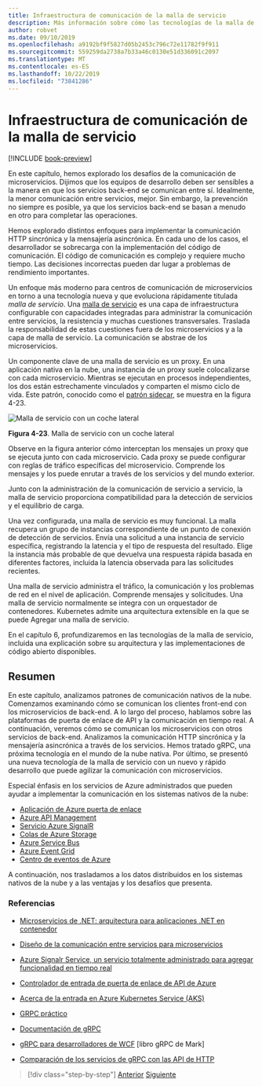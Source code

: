 ```yaml
---
title: Infraestructura de comunicación de la malla de servicio
description: Más información sobre cómo las tecnologías de la malla de servicio simplifican la comunicación de microservicios nativa en la nube
author: robvet
ms.date: 09/10/2019
ms.openlocfilehash: a9192bf9f5827d05b2453c796c72e11782f9f911
ms.sourcegitcommit: 559259da2738a7b33a46c0130e51d336091c2097
ms.translationtype: MT
ms.contentlocale: es-ES
ms.lasthandoff: 10/22/2019
ms.locfileid: "73841286"
---
```

# <a name="service-mesh-communication-infrastructure"></a>Infraestructura de comunicación de la malla de servicio

[!INCLUDE [book-preview](../../../includes/book-preview.md)]

En este capítulo, hemos explorado los desafíos de la comunicación de microservicios. Dijimos que los equipos de desarrollo deben ser sensibles a la manera en que los servicios back-end se comunican entre sí. Idealmente, la menor comunicación entre servicios, mejor. Sin embargo, la prevención no siempre es posible, ya que los servicios back-end se basan a menudo en otro para completar las operaciones.

Hemos explorado distintos enfoques para implementar la comunicación HTTP sincrónica y la mensajería asincrónica. En cada uno de los casos, el desarrollador se sobrecarga con la implementación del código de comunicación. El código de comunicación es complejo y requiere mucho tiempo. Las decisiones incorrectas pueden dar lugar a problemas de rendimiento importantes.

Un enfoque más moderno para centros de comunicación de microservicios en torno a una tecnología nueva y que evoluciona rápidamente titulada *malla de servicio*. Una [malla de servicio](https://www.nginx.com/blog/what-is-a-service-mesh/) es una capa de infraestructura configurable con capacidades integradas para administrar la comunicación entre servicios, la resistencia y muchas cuestiones transversales. Traslada la responsabilidad de estas cuestiones fuera de los microservicios y a la capa de malla de servicio. La comunicación se abstrae de los microservicios.

Un componente clave de una malla de servicio es un proxy. En una aplicación nativa en la nube, una instancia de un proxy suele colocalizarse con cada microservicio. Mientras se ejecutan en procesos independientes, los dos están estrechamente vinculados y comparten el mismo ciclo de vida. Este patrón, conocido como el [patrón sidecar](https://docs.microsoft.com/azure/architecture/patterns/sidecar), se muestra en la figura 4-23.

![Malla de servicio con un coche lateral](./media/service-mesh-with-side-car.png)

**Figura 4-23**. Malla de servicio con un coche lateral

Observe en la figura anterior cómo interceptan los mensajes un proxy que se ejecuta junto con cada microservicio. Cada proxy se puede configurar con reglas de tráfico específicas del microservicio. Comprende los mensajes y los puede enrutar a través de los servicios y del mundo exterior.

Junto con la administración de la comunicación de servicio a servicio, la malla de servicio proporciona compatibilidad para la detección de servicios y el equilibrio de carga.

Una vez configurada, una malla de servicio es muy funcional. La malla recupera un grupo de instancias correspondiente de un punto de conexión de detección de servicios. Envía una solicitud a una instancia de servicio específica, registrando la latencia y el tipo de respuesta del resultado. Elige la instancia más probable de que devuelva una respuesta rápida basada en diferentes factores, incluida la latencia observada para las solicitudes recientes.

Una malla de servicio administra el tráfico, la comunicación y los problemas de red en el nivel de aplicación. Comprende mensajes y solicitudes. Una malla de servicio normalmente se integra con un orquestador de contenedores. Kubernetes admite una arquitectura extensible en la que se puede Agregar una malla de servicio.

En el capítulo 6, profundizaremos en las tecnologías de la malla de servicio, incluida una explicación sobre su arquitectura y las implementaciones de código abierto disponibles.

## <a name="summary"></a>Resumen

En este capítulo, analizamos patrones de comunicación nativos de la nube. Comenzamos examinando cómo se comunican los clientes front-end con los microservicios de back-end. A lo largo del proceso, hablamos sobre las plataformas de puerta de enlace de API y la comunicación en tiempo real. A continuación, veremos cómo se comunican los microservicios con otros servicios de back-end. Analizamos la comunicación HTTP sincrónica y la mensajería asincrónica a través de los servicios. Hemos tratado gRPC, una próxima tecnología en el mundo de la nube nativa. Por último, se presentó una nueva tecnología de la malla de servicio con un nuevo y rápido desarrollo que puede agilizar la comunicación con microservicios.

Especial énfasis en los servicios de Azure administrados que pueden ayudar a implementar la comunicación en los sistemas nativos de la nube:

- [Aplicación de Azure puerta de enlace](https://docs.microsoft.com/azure/application-gateway/overview)
- [Azure API Management](https://azure.microsoft.com/services/api-management/)
- [Servicio Azure SignalR](https://azure.microsoft.com/services/signalr-service/)
- [Colas de Azure Storage](https://docs.microsoft.com/azure/storage/queues/storage-queues-introduction)
- [Azure Service Bus](https://docs.microsoft.com/azure/service-bus-messaging/service-bus-messaging-overview)
- [Azure Event Grid](https://docs.microsoft.com/azure/event-grid/overview)
- [Centro de eventos de Azure](https://azure.microsoft.com/services/event-hubs/)

A continuación, nos trasladamos a los datos distribuidos en los sistemas nativos de la nube y a las ventajas y los desafíos que presenta.

### <a name="references"></a>Referencias

- [Microservicios de .NET: arquitectura para aplicaciones .NET en contenedor](https://dotnet.microsoft.com/download/thank-you/microservices-architecture-ebook)

- [Diseño de la comunicación entre servicios para microservicios](https://docs.microsoft.com/azure/architecture/microservices/design/interservice-communication)

- [Azure Signalr Service, un servicio totalmente administrado para agregar funcionalidad en tiempo real](https://azure.microsoft.com/blog/azure-signalr-service-a-fully-managed-service-to-add-real-time-functionality/)

- [Controlador de entrada de puerta de enlace de API de Azure](https://azure.github.io/application-gateway-kubernetes-ingress/)

- [Acerca de la entrada en Azure Kubernetes Service (AKS)](https://vincentlauzon.com/2018/10/10/about-ingress-in-azure-kubernetes-service-aks/)

- [GRPC práctico](https://www.worldcat.org/title/practical-grpc/oclc/1042342319)

- [Documentación de gRPC](https://grpc.io/docs/guides/)

- [gRPC para desarrolladores de WCF](https://bing.com) [libro gRPC de Mark]

- [Comparación de los servicios de gRPC con las API de HTTP](https://docs.microsoft.com/aspnet/core/grpc/comparison?view=aspnetcore-3.0)

>[!div class="step-by-step"]
>[Anterior](rest-grpc.md)
>[Siguiente](distributed-data.md)
